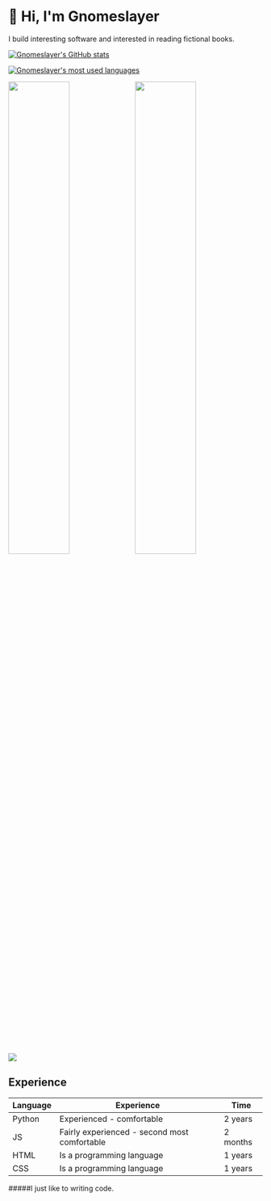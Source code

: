# 👋 Hi, I'm Gnomeslayer

I build interesting software and interested in reading fictional books.

[![Gnomeslayer's GitHub stats](https://github-readme-stats.vercel.app/api?username=Samplerih)](https://github.com/anuraghazra/github-readme-stats)

[![Gnomeslayer's most used languages](https://github-readme-stats.vercel.app/api/top-langs/?username=Samplerih)](https://github.com/anuraghazra/github-readme-stats)


<p float="left">
<img width="49%" src="https://streak-stats.demolab.com/?user=Samplerih&theme=prussian">
<img width="49%" src="https://github-readme-activity-graph.vercel.app/graph?username=Samplerih&theme=vue">
</p>

![](https://github-profile-trophy.vercel.app/?username=Samplerih&theme=nord)

## Experience

| Language | Experience                                   | Time    |
| -------- | -------------------------------------------- | ------- |
| Python   | Experienced - comfortable               | 2 years |
| JS  | Fairly experienced - second most comfortable | 2 months |
| HTML     | Is a programming language                    | 1 years |
| CSS    | Is a programming language                    | 1 years |

#####I just like to writing code.

